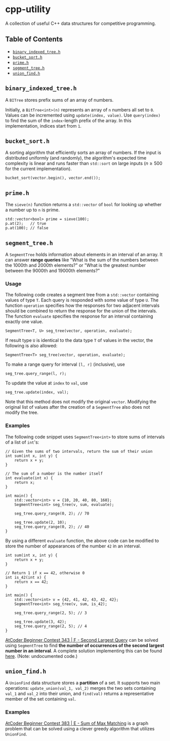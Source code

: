 # cpp-utility
A collection of useful C++ data structures for competitive programming.

## Table of Contents

- [`binary_indexed_tree.h`](#binary_indexed_treeh)
- [`bucket_sort.h`](#bucket_sorth)
- [`prime.h`](#primeh)
- [`segment_tree.h`](#segment_treeh)
- [`union_find.h`](#union_findh)

## `binary_indexed_tree.h`

A `BITree` stores prefix sums of an array of numbers.

Initially, a `BitTree<int>(n)` represents an array of `n` numbers all set to `0`.
Values can be incremented using `update(index, value)`.
Use `query(index)` to find the sum of the `index`-length prefix of the array.
In this implementation, indices start from `1`.

## `bucket_sort.h`

A sorting algorithm that efficiently sorts an array of numbers. If the input is distributed uniformly (and randomly), the algorithm's expected time complexity is linear and runs faster than `std::sort` on large inputs ($n \geq 500$ for the current implementation).

```
bucket_sort(vector.begin(), vector.end());
```

## `prime.h`

The `sieve(n)` function returns a `std::vector` of `bool` for looking up whether a number up to `n` is prime.

```
std::vector<bool> prime = sieve(100);
p.at(2);   // true
p.at(100); // false
```

## `segment_tree.h`

A `SegmentTree` holds information about elements in an interval of an array.
It can answer **range queries** like "What is the sum of the numbers between the 1000th and 2000th elements?" or "What is the greatest number between the 9000th and 19000th elements?"

### Usage

The following code creates a segment tree from a `std::vector` containing values of type `T`. Each query is responded with some value of type `U`.
The function `operation` specifies how the responses for two adjacent intervals should be combined to return the response for the union of the intervals.
The function `evaluate` specifies the response for an interval containing exactly one value.

```
SegmentTree<T, U> seg_tree(vector, operation, evaluate);
```

If result type `U` is identical to the data type `T` of values in the vector, the following is also allowed:

```
SegmentTree<T> seg_tree(vector, operation, evaluate);
```

To make a range query for interval `[l, r]` (inclusive), use

```
seg_tree.query_range(l, r);
```

To update the value at `index` to `val`, use

```
seg_tree.update(index, val);
```

Note that this method does not modify the original `vector`. Modifying the original list of values after the creation of a `SegmentTree` also does not modify the tree.

### Examples

The following code snippet uses `SegmentTree<int>` to store sums of intervals of a list of `int`'s:

```
// Given the sums of two intervals, return the sum of their union
int sum(int x, int y) {
    return x + y;
}

// The sum of a number is the number itself
int evaluate(int x) {
    return x;
}

int main() {
    std::vector<int> v = {10, 20, 40, 80, 160};
    SegmentTree<int> seg_tree(v, sum, evaluate);

    seg_tree.query_range(0, 2); // 70

    seg_tree.update(2, 10);
    seg_tree.query_range(0, 2); // 40
}
```

By using a different `evaluate` function, the above code can be modified to store the number of appearances of the number `42` in an interval.

```
int sum(int x, int y) {
    return x + y;
}

// Return 1 if x == 42, otherwise 0
int is_42(int x) {
    return x == 42;
}

int main() {
    std::vector<int> v = {42, 41, 42, 43, 42, 42};
    SegmentTree<int> seg_tree(v, sum, is_42);

    seg_tree.query_range(2, 5); // 3

    seg_tree.update(3, 42);
    seg_tree.query_range(2, 5); // 4
}
```

[AtCoder Beginner Contest 343 | F - Second Largest Query](https://atcoder.jp/contests/abc343/tasks/abc343_f?lang=en) can be solved using `SegmentTree` to find **the number of occurrences of the second largest number in an interval**. A complete solution implementing this can be found [here](https://atcoder.jp/contests/abc343/submissions/60488868). (Note: undocumented code.)

## `union_find.h`

A `UnionFind` data structure stores a **partition** of a set. It supports two main operations: `update_union(val_1, val_2)` merges the two sets containing `val_1` and `val_2` into their union, and `find(val)` returns a representative member of the set containing `val`.

### Examples

[AtCoder Beginner Contest 383 | E - Sum of Max Matching](https://atcoder.jp/contests/abc383/tasks/abc383_e?lang=en) is a graph problem that can be solved using a clever greedy algorithm that utilizes `UnionFind`.
